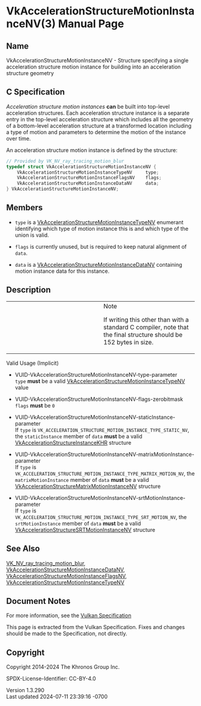 # VkAccelerationStructureMotionInstanceNV(3) Manual Page

## Name

VkAccelerationStructureMotionInstanceNV - Structure specifying a single
acceleration structure motion instance for building into an acceleration
structure geometry



## <a href="#_c_specification" class="anchor"></a>C Specification

*Acceleration structure motion instances* **can** be built into
top-level acceleration structures. Each acceleration structure instance
is a separate entry in the top-level acceleration structure which
includes all the geometry of a bottom-level acceleration structure at a
transformed location including a type of motion and parameters to
determine the motion of the instance over time.

An acceleration structure motion instance is defined by the structure:

``` c
// Provided by VK_NV_ray_tracing_motion_blur
typedef struct VkAccelerationStructureMotionInstanceNV {
    VkAccelerationStructureMotionInstanceTypeNV     type;
    VkAccelerationStructureMotionInstanceFlagsNV    flags;
    VkAccelerationStructureMotionInstanceDataNV     data;
} VkAccelerationStructureMotionInstanceNV;
```

## <a href="#_members" class="anchor"></a>Members

- `type` is a
  [VkAccelerationStructureMotionInstanceTypeNV](https://registry.khronos.org/vulkan/specs/1.3-extensions/man/html/VkAccelerationStructureMotionInstanceTypeNV.html)
  enumerant identifying which type of motion instance this is and which
  type of the union is valid.

- `flags` is currently unused, but is required to keep natural alignment
  of `data`.

- `data` is a
  [VkAccelerationStructureMotionInstanceDataNV](https://registry.khronos.org/vulkan/specs/1.3-extensions/man/html/VkAccelerationStructureMotionInstanceDataNV.html)
  containing motion instance data for this instance.

## <a href="#_description" class="anchor"></a>Description

<table>
<colgroup>
<col style="width: 50%" />
<col style="width: 50%" />
</colgroup>
<tbody>
<tr>
<td class="icon"><em></em></td>
<td class="content">Note
<p>If writing this other than with a standard C compiler, note that the
final structure should be 152 bytes in size.</p></td>
</tr>
</tbody>
</table>

Valid Usage (Implicit)

- <a href="#VUID-VkAccelerationStructureMotionInstanceNV-type-parameter"
  id="VUID-VkAccelerationStructureMotionInstanceNV-type-parameter"></a>
  VUID-VkAccelerationStructureMotionInstanceNV-type-parameter  
  `type` **must** be a valid
  [VkAccelerationStructureMotionInstanceTypeNV](https://registry.khronos.org/vulkan/specs/1.3-extensions/man/html/VkAccelerationStructureMotionInstanceTypeNV.html)
  value

- <a
  href="#VUID-VkAccelerationStructureMotionInstanceNV-flags-zerobitmask"
  id="VUID-VkAccelerationStructureMotionInstanceNV-flags-zerobitmask"></a>
  VUID-VkAccelerationStructureMotionInstanceNV-flags-zerobitmask  
  `flags` **must** be `0`

- <a
  href="#VUID-VkAccelerationStructureMotionInstanceNV-staticInstance-parameter"
  id="VUID-VkAccelerationStructureMotionInstanceNV-staticInstance-parameter"></a>
  VUID-VkAccelerationStructureMotionInstanceNV-staticInstance-parameter  
  If `type` is
  `VK_ACCELERATION_STRUCTURE_MOTION_INSTANCE_TYPE_STATIC_NV`, the
  `staticInstance` member of `data` **must** be a valid
  [VkAccelerationStructureInstanceKHR](https://registry.khronos.org/vulkan/specs/1.3-extensions/man/html/VkAccelerationStructureInstanceKHR.html)
  structure

- <a
  href="#VUID-VkAccelerationStructureMotionInstanceNV-matrixMotionInstance-parameter"
  id="VUID-VkAccelerationStructureMotionInstanceNV-matrixMotionInstance-parameter"></a>
  VUID-VkAccelerationStructureMotionInstanceNV-matrixMotionInstance-parameter  
  If `type` is
  `VK_ACCELERATION_STRUCTURE_MOTION_INSTANCE_TYPE_MATRIX_MOTION_NV`, the
  `matrixMotionInstance` member of `data` **must** be a valid
  [VkAccelerationStructureMatrixMotionInstanceNV](https://registry.khronos.org/vulkan/specs/1.3-extensions/man/html/VkAccelerationStructureMatrixMotionInstanceNV.html)
  structure

- <a
  href="#VUID-VkAccelerationStructureMotionInstanceNV-srtMotionInstance-parameter"
  id="VUID-VkAccelerationStructureMotionInstanceNV-srtMotionInstance-parameter"></a>
  VUID-VkAccelerationStructureMotionInstanceNV-srtMotionInstance-parameter  
  If `type` is
  `VK_ACCELERATION_STRUCTURE_MOTION_INSTANCE_TYPE_SRT_MOTION_NV`, the
  `srtMotionInstance` member of `data` **must** be a valid
  [VkAccelerationStructureSRTMotionInstanceNV](https://registry.khronos.org/vulkan/specs/1.3-extensions/man/html/VkAccelerationStructureSRTMotionInstanceNV.html)
  structure

## <a href="#_see_also" class="anchor"></a>See Also

[VK_NV_ray_tracing_motion_blur](https://registry.khronos.org/vulkan/specs/1.3-extensions/man/html/VK_NV_ray_tracing_motion_blur.html),
[VkAccelerationStructureMotionInstanceDataNV](https://registry.khronos.org/vulkan/specs/1.3-extensions/man/html/VkAccelerationStructureMotionInstanceDataNV.html),
[VkAccelerationStructureMotionInstanceFlagsNV](https://registry.khronos.org/vulkan/specs/1.3-extensions/man/html/VkAccelerationStructureMotionInstanceFlagsNV.html),
[VkAccelerationStructureMotionInstanceTypeNV](https://registry.khronos.org/vulkan/specs/1.3-extensions/man/html/VkAccelerationStructureMotionInstanceTypeNV.html)

## <a href="#_document_notes" class="anchor"></a>Document Notes

For more information, see the <a
href="https://registry.khronos.org/vulkan/specs/1.3-extensions/html/vkspec.html#VkAccelerationStructureMotionInstanceNV"
target="_blank" rel="noopener">Vulkan Specification</a>

This page is extracted from the Vulkan Specification. Fixes and changes
should be made to the Specification, not directly.

## <a href="#_copyright" class="anchor"></a>Copyright

Copyright 2014-2024 The Khronos Group Inc.

SPDX-License-Identifier: CC-BY-4.0

Version 1.3.290  
Last updated 2024-07-11 23:39:16 -0700
